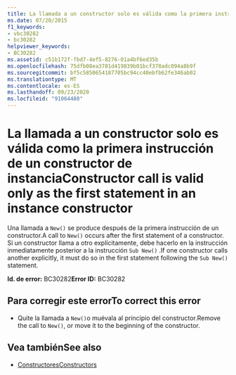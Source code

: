 ```yaml
---
title: La llamada a un constructor solo es válida como la primera instrucción de un constructor de instancia
ms.date: 07/20/2015
f1_keywords:
- vbc30282
- bc30282
helpviewer_keywords:
- BC30282
ms.assetid: c51b172f-fbd7-4ef5-8276-01a4bf6ed35b
ms.openlocfilehash: 75dfb08ea3781d419839b01bcf378adc094a8b9f
ms.sourcegitcommit: bf5c5850654187705bc94cc40ebfb62fe346ab02
ms.translationtype: MT
ms.contentlocale: es-ES
ms.lasthandoff: 09/23/2020
ms.locfileid: "91064480"
---
```

# <a name="constructor-call-is-valid-only-as-the-first-statement-in-an-instance-constructor"></a><span data-ttu-id="d8214-102">La llamada a un constructor solo es válida como la primera instrucción de un constructor de instancia</span><span class="sxs-lookup"><span data-stu-id="d8214-102">Constructor call is valid only as the first statement in an instance constructor</span></span>

<span data-ttu-id="d8214-103">Una llamada a `New()` se produce después de la primera instrucción de un constructor.</span><span class="sxs-lookup"><span data-stu-id="d8214-103">A call to `New()` occurs after the first statement of a constructor.</span></span> <span data-ttu-id="d8214-104">Si un constructor llama a otro explícitamente, debe hacerlo en la instrucción inmediatamente posterior a la instrucción `Sub New()` .</span><span class="sxs-lookup"><span data-stu-id="d8214-104">If one constructor calls another explicitly, it must do so in the first statement following the `Sub New()` statement.</span></span>  
  
 <span data-ttu-id="d8214-105">**Id. de error:** BC30282</span><span class="sxs-lookup"><span data-stu-id="d8214-105">**Error ID:** BC30282</span></span>  
  
## <a name="to-correct-this-error"></a><span data-ttu-id="d8214-106">Para corregir este error</span><span class="sxs-lookup"><span data-stu-id="d8214-106">To correct this error</span></span>  
  
- <span data-ttu-id="d8214-107">Quite la llamada a `New()`o muévala al principio del constructor.</span><span class="sxs-lookup"><span data-stu-id="d8214-107">Remove the call to `New()`, or move it to the beginning of the constructor.</span></span>  
  
## <a name="see-also"></a><span data-ttu-id="d8214-108">Vea también</span><span class="sxs-lookup"><span data-stu-id="d8214-108">See also</span></span>

- [<span data-ttu-id="d8214-109">Constructores</span><span class="sxs-lookup"><span data-stu-id="d8214-109">Constructors</span></span>](../programming-guide/concepts/object-oriented-programming.md#constructors)
